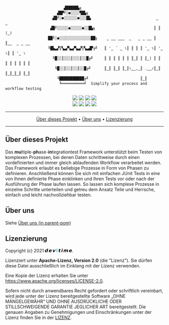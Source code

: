 <pre><code>
                          ▟█████▙╗                                               
                       ▟█▛╝░●░░░░▜█▙╗                                            
                     ▟█╝░●░░░░░░●░░░█▙                             ‗     ‗       
                    ▟█╝░░░░░●░░░░░●░░█▙╗                          ║ ║   (‗)      
                   ██╝░●░░░░░░░░░░░░░░██╗    ‗ ‗‗ ‗‗‗  ‗   ‗ ‗ ‗‗ ║ ║‗‗  ‗ ‗ ‗‗  
                   ╚█▙▃▞║▚▃▞▚▃▞▚▃▞║▚▃▟▛╔╝   ║ '‗ ` ‗ ⑊║ ║ ║ ║ '‗ ⑊║ '‗ ⑊║ ║ '‗ ⑊ 
                     ╚█░░║░░░║░░░║░░█╔╝     ║ ║ ║ ║ ║ ║ ║‗║ ║ ║‗) ║ ║ ║ ║ ║ ║ ║ ║
                      ╚█░░║░░║░░║░░█╔╝      ║‗║ ║‗║ ║‗║⑊‗‗,‗║ .‗‗ ⃫║‗║ ║‗║‗║‗║ ║‗║
                       ╚███████████╔╝                       ║‗║                  
                        ╚══════════╝  Simplify your process and workflow testing 
</code></pre>

<p align="center">
    <a class="none" href="https://github.com/dev-time-tpw/muphin-framework/actions/workflows/build-job.yml" title="Build Job"><img src="https://img.shields.io/github/workflow/status/dev-time-tpw/muphin-framework/Run%20snapshot%20build-job?logo=GitHub"></a>
    <a class="none" href="https://github.com/dev-time-tpw/muphin-framework/actions/workflows/quality-job.yml" title="Quality Job"><img src="https://img.shields.io/github/workflow/status/dev-time-tpw/muphin-framework/Run%20quality%20build-job?label=quality-build&logo=GitHub"></a>
    <a class="none" href="https://github.com/dev-time-tpw/muphin-framework/blob/main/LICENSE" title="License"><img src="https://img.shields.io/github/license/dev-time-tpw/muphin-framework?logo=GitHub"></a>
    <a class="none" href="https://github.com/dev-time-tpw/muphin-framework" title="Last Commit"><img src="https://img.shields.io/github/last-commit/dev-time-tpw/muphin-framework?logo=GitHub"></a>
	<br>    
    <a class="none" href="https://sonarcloud.io/dashboard?id=devtime_muphin-framework" title="Quality Gate"><img src="https://sonarcloud.io/api/project_badges/measure?project=devtime_muphin-framework&#38;metric&#61;alert_status"></a>
    <a class="none" href="https://sonarcloud.io/dashboard?id=devtime_muphin-framework" title="Successful tests"><img src="https://img.shields.io/sonar/test_success_density/devtime_muphin-framework?logo&#61;SonarCloud&#38;server&#61;https%3A%2F%2Fsonarcloud.io"></a>
    <a class="none" href="https://sonarcloud.io/dashboard?id=devtime_muphin-framework" title="Coverage"><img src="https://sonarcloud.io/api/project_badges/measure?project=devtime_muphin-framework&#38;metric&#61;coverage"></a>
    <a class="none" href="https://sonarcloud.io/dashboard?id=devtime_muphin-framework" title="Lines of code"><img src="https://sonarcloud.io/api/project_badges/measure?project=devtime_muphin-framework&#38;metric&#61;ncloc"></a>
</p>

<hr />
<p align="center">
    <a class="none" href="#über-dieses-projekt">Über dieses Projekt</a> •
    <a class="none" href="#über-uns">Über uns</a> •
    <a class="none" href="#lizenzierung">Lizenzierung</a>
</p>
<hr />

## Über dieses Projekt

Das <b>mu</b>ltiple-<b>ph</b>ase-<b>in</b>tegrationtest Framework unterstützt beim Testen von komplexen Prozessen, bei denen Daten schrittweise durch einen vordefinierten und immer gleich ablaufenden Workflow verarbeitet werden. Das Framework erlaubt es beliebige Prozesse in Form von Phasen zu definieren. Anschließend können Sie sich mit einfachen JUnit Tests in eine von Ihnen definierte Phase einklinken und Ihren Tests vor oder nach der Ausführung der Phase laufen lassen. So lassen sich komplexe Prozesse in einzelne Schritte unterteilen und getreu dem Ansatz Teile und Herrsche, einfach und leicht nachvollziehbar testen.

## Über uns

Siehe <a class="none" href="https://github.com/dev-time-tpw/parent-pom#über-uns">Über uns (in parent-pom)</a>

## Lizenzierung

Copyright (c) 2021 <img src="https://raw.githubusercontent.com/dev-time-tpw/parent-pom/main/images/dev-time-86x12.png" />.

Lizenziert unter **Apache-Lizenz, Version 2.0** (die "Lizenz"). Sie dürfen diese Datei ausschließlich im Einklang mit 
der Lizenz verwenden.

Eine Kopie der Lizenz erhalten Sie unter https://www.apache.org/licenses/LICENSE-2.0.

Sofern nicht durch anwendbares Recht gefordert oder schriftlich vereinbart, wird jede unter der Lizenz bereitgestellte 
Software „OHNE MÄNGELGEWÄHR“ UND OHNE AUSDRÜCKLICHE ODER STILLSCHWEIGENDE GARANTIE JEGLICHER ART bereitgestellt. 
Die genauen Angaben zu Genehmigungen und Einschränkungen unter der Lizenz finden Sie in der [LIZENZ](LICENSE).